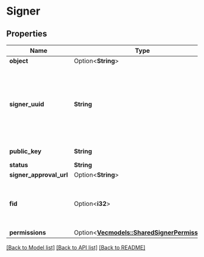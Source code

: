 # Signer

## Properties

Name | Type | Description | Notes
------------ | ------------- | ------------- | -------------
**object** | Option<**String**> |  | [optional]
**signer_uuid** | **String** | UUID of the signer. `signer_uuid` is paired with API key, can't use a `uuid` made with a different API key.  | 
**public_key** | **String** | Ed25519 public key | 
**status** | **String** |  | 
**signer_approval_url** | Option<**String**> |  | [optional]
**fid** | Option<**i32**> | The unique identifier of a farcaster user (unsigned integer) | [optional]
**permissions** | Option<[**Vec<models::SharedSignerPermission>**](SharedSignerPermission.md)> |  | [optional]

[[Back to Model list]](../README.md#documentation-for-models) [[Back to API list]](../README.md#documentation-for-api-endpoints) [[Back to README]](../README.md)


